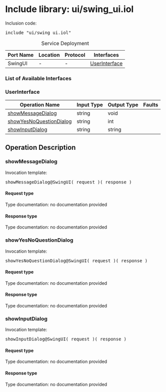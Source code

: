 # Include library: ui/swing_ui.iol

Inclusion code: <pre>include "ui/swing_ui.iol"</pre>

<table>
  <caption>Service Deployment</caption>
  <thead>
    <tr>
      <th>Port Name</th>
      <th>Location</th>
      <th>Protocol</th>
      <th>Interfaces</th>
    </tr>
  </thead>
  <tbody>
    <tr>
      <td>SwingUI</td>
      <td>-</td>
      <td>-</td>
      <td><a href="#UserInterface">UserInterface</a></td>
    </tr>
  </tbody>
</table>

<h3>List of Available Interfaces</h3>

<h3 id="UserInterface">UserInterface</h3>

<table>
  <thead>
    <tr>
      <th>Operation Name</th>
      <th>Input Type</th>
      <th>Output Type</th>
      <th>Faults</th>
    </tr>
  </thead>
  <tbody>
    <tr>
      <td><a href="#showMessageDialog">showMessageDialog</a></td>
      <td>string</td>
      <td>void</td>
      <td>
      </td>
    </tr>
    <tr>
      <td><a href="#showYesNoQuestionDialog">showYesNoQuestionDialog</a></td>
      <td>string</td>
      <td>int</td>
      <td>
      </td>
    </tr>
    <tr>
      <td><a href="#showInputDialog">showInputDialog</a></td>
      <td>string</td>
      <td>string</td>
      <td>
      </td>
    </tr>
  </tbody>
</table>

<h2>Operation Description</h2>



<h3 id="showMessageDialog">showMessageDialog</h3>


Invocation template: 
<pre>showMessageDialog@SwingUI( request )( response )</pre>

<h4>Request type</h4>

Type documentation: no documentation provided 



<h4>Response type</h4>

Type documentation: no documentation provided 








<h3 id="showYesNoQuestionDialog">showYesNoQuestionDialog</h3>


Invocation template: 
<pre>showYesNoQuestionDialog@SwingUI( request )( response )</pre>

<h4>Request type</h4>

Type documentation: no documentation provided 



<h4>Response type</h4>

Type documentation: no documentation provided 








<h3 id="showInputDialog">showInputDialog</h3>


Invocation template: 
<pre>showInputDialog@SwingUI( request )( response )</pre>

<h4>Request type</h4>

Type documentation: no documentation provided 



<h4>Response type</h4>

Type documentation: no documentation provided 










